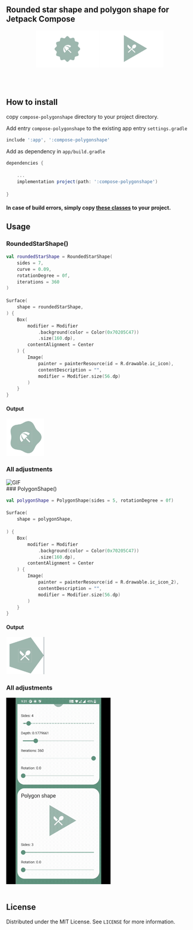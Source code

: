 <h2 title="title">Rounded star shape and polygon shape  for Jetpack Compose
</h2>

<p align="center">
  <img height="100" src="readme_assets/star.jpg">
  <img height="100" src="readme_assets/poly.jpg">
</p>
 
<br>
<br>

## How to install

copy `compose-polygonshape` directory to your project directory.
<br>

Add entry  `compose-polygonshape` to the existing app entry `settings.gradle`

```groovy
include ':app', ':compose-polygonshape'
```

Add as dependency in `app/build.gradle`
```groovy
dependencies {

    ...
    implementation project(path: ':compose-polygonshape')

}
```

#### In case of build errors, simply copy  <a href="compose-polygonshape/src/main/java/com/pz64/shape"><strong>these classes</strong></a> to your project.

## Usage

### RoundedStarShape()

``` kotlin
val roundedStarShape = RoundedStarShape(
    sides = 7,
    curve = 0.09,
    rotationDegree = 0f,
    iterations = 360
)

Surface(
    shape = roundedStarShape,
) {
    Box(
        modifier = Modifier
            .background(color = Color(0x70205C47))
            .size(160.dp),
        contentAlignment = Center
    ) {
        Image(
            painter = painterResource(id = R.drawable.ic_icon),
            contentDescription = "",
            modifier = Modifier.size(56.dp)
        )
    }
}
```
#### Output
<img height="100" src="readme_assets/star_curve0.09.jpg">

<br>

### All adjustments
<img height="500" alt="GIF" src="readme_assets/rounded_star.gif" />

<br>
### PolygonShape()

``` kotlin
val polygonShape = PolygonShape(sides = 5, rotationDegree = 0f)

Surface(
    shape = polygonShape,

) {
    Box(
        modifier = Modifier
            .background(color = Color(0x70205C47))
            .size(160.dp),
        contentAlignment = Center
    ) {
        Image(
            painter = painterResource(id = R.drawable.ic_icon_2),
            contentDescription = "",
            modifier = Modifier.size(56.dp)
        )
    }
}
```
#### Output
<img height="100" src="readme_assets/poly_pentagon.jpg">

<br>

### All adjustments
<img height="500" alt="GIF" src="readme_assets/polygon.gif" />

<br>
<br>

## License

Distributed under the MIT License. See `LICENSE` for more information.